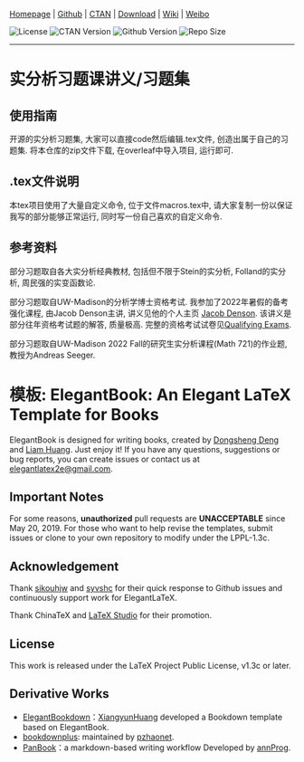 <!-- Author : Dongsheng Deng & Liam Huang-->
<!-- Program Email: elegantlatex2e@gmail.com -->

[Homepage](https://elegantlatex.org/) | [Github](https://github.com/ElegantLaTeX/ElegantBook) | [CTAN](https://ctan.org/pkg/elegantbook) | [Download](https://github.com/ElegantLaTeX/ElegantBook/releases) | [Wiki](https://github.com/ElegantLaTeX/ElegantBook/wiki) | [Weibo](https://weibo.com/elegantlatex)

![License](https://img.shields.io/ctan/l/elegantbook.svg) ![CTAN Version](https://img.shields.io/ctan/v/elegantbook.svg) ![Github Version](https://img.shields.io/github/release/ElegantLaTeX/ElegantBook.svg) ![Repo Size](https://img.shields.io/github/repo-size/ElegantLaTeX/ElegantBook.svg)

-------



# 实分析习题课讲义/习题集

## 使用指南
开源的实分析习题集, 大家可以直接code然后编辑.tex文件, 创造出属于自己的习题集. 
将本仓库的zip文件下载, 在overleaf中导入项目, 运行即可. 

## .tex文件说明
本tex项目使用了大量自定义命令, 位于文件macros.tex中, 请大家复制一份以保证我写的部分能够正常运行, 同时写一份自己喜欢的自定义命令.

## 参考资料
部分习题取自各大实分析经典教材, 包括但不限于Stein的实分析, Folland的实分析, 周民强的实变函数论. 

部分习题取自UW-Madison的分析学博士资格考试. 我参加了2022年暑假的备考强化课程, 由Jacob Denson主讲, 讲义见他的个人主页 [Jacob Denson](https://docs.google.com/viewer?url=https://github.com/jdjake/Notes/raw/master/Math/Analysis/2021_SEP.pdf). 该讲义是部分往年资格考试题的解答, 质量极高. 完整的资格考试试卷见[Qualifying Exams](https://www.library.wisc.edu/amp/services/course-reserves-exams/).

部分习题取自UW-Madison 2022 Fall的研究生实分析课程(Math 721)的作业题, 教授为Andreas Seeger. 

# 模板: ElegantBook: An Elegant LaTeX Template for Books

ElegantBook is designed for writing books, created by [Dongsheng Deng](https://ddswhu.me/) and [Liam Huang](https://liam.page/). Just enjoy it! If you have any questions, suggestions or bug reports, you can create issues or contact us at elegantlatex2e@gmail.com.

## Important Notes

For some reasons, __unauthorized__ pull requests are **UNACCEPTABLE** since May 20, 2019. For those who want to help revise the templates, submit issues or clone to your own repository to modify under the LPPL-1.3c.

## Acknowledgement

Thank [sikouhjw](https://github.com/sikouhjw) and [syvshc](https://github.com/syvshc) for their quick response to Github issues and continuously support work for ElegantLaTeX.

Thank ChinaTeX and [LaTeX Studio](http://www.latexstudio.net/) for their promotion. 


## License

This work is released under the LaTeX Project Public License, v1.3c or later.


## Derivative Works

+ [ElegantBookdown](https://github.com/XiangyunHuang/ElegantBookdown)：[XiangyunHuang](https://github.com/XiangyunHuang) developed a Bookdown template based on ElegantBook.
+ [bookdownplus](https://github.com/pzhaonet/bookdownplus): maintained by [pzhaonet](https://github.com/pzhaonet).
+ [PanBook](https://github.com/annProg/PanBook)：a markdown-based writing workflow Developed by [annProg](https://github.com/annProg).
